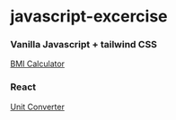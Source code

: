 # javascript-excercise

### Vanilla Javascript + tailwind CSS
[BMI Calculator](https://dahhnym.github.io/javascript-excercise/CJC-coding-challenge/challenge01_BMIcalculator)

### React
[Unit Converter](https://dahhnym.github.io/javascript-excercise/react-basic/unit-converter)